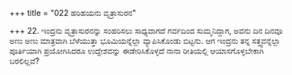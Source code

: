 +++
title = "022 ಹರಿಹಯನು ವೃತ್ರಾಸುರನ"

+++
22. ಇಂದ್ರನು ವೃತ್ರಾಸುರನನ್ನು ಸಂಹರಿಸಲು ಸಾಧ್ಯವಾಗದೆ ಗರ್ವದಿಂದ ಸುಮ್ಮನಿದ್ದಾಗ, ಅವನು ದಿನ ದಿನವೂ ಅಣು ಅಣು ಮಾತ್ರವಾಗಿ ಬೆಳೆಯುತ್ತಾ ಭೂಮಿಯನ್ನೆಲ್ಲಾ ವ್ಯಾಪಿಸಿಕೊಂಡು ಬಿಟ್ಟನು. ಆಗ ಇಂದ್ರನು ತನ್ನ ಸತ್ತ್ವವನ್ನೆಲ್ಲಾ ಪೂರ್ತಿಯಾಗಿ ಪ್ರಯೋಗಿಸಿದರೂ ಉದ್ದೇಶವನ್ನು ಈಡೇರಿಸಿಕೊಳ್ಳದೆ ನಾನಾ ರೀತಿಯಲ್ಲಿ ಆಯಾಸಗೊಳ್ಳಬೇಕಾಗಿ ಬರಲಿಲ್ಲವೆ?